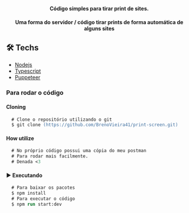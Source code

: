 <p align="center">
    <b>Código simples para tirar print de sites.</b>
    <h4 align="center"> Uma forma do servidor / código tirar prints de forma automática de alguns sites</h2>
</p>

## 🛠 Techs
  - [Nodejs](https://nodejs.org/en/)
  - [Typescript](https://www.typescriptlang.org/)
  - [Puppeteer](https://www.npmjs.com/package/puppeteer)

### Para rodar o código

#### Cloning
```ps
  # Clone o repositório utilizando o git
  $ git clone (https://github.com/BrenoVieira41/print-screen.git)
```

#### How utilize
```ps
  # No próprio código possui uma cópia do meu postman
  # Para rodar mais facilmente.
  # Denada <3
```

#### :arrow_forward: Executando
```ps
  # Para baixar os pacotes
  $ npm install
  # Para executar o código
  $ npm run start:dev
```

